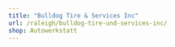 ```yaml
---
title: "Bulldog Tire & Services Inc"
url: /raleigh/bulldog-tire-und-services-inc/
shop: Autowerkstatt
---
```

